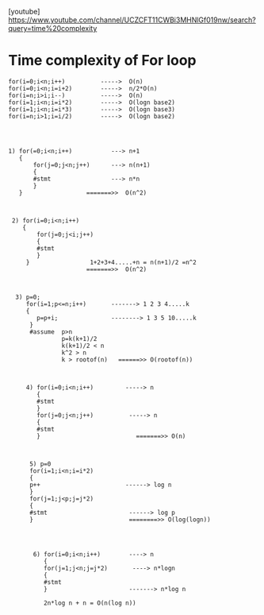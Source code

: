  [youtube] https://www.youtube.com/channel/UCZCFT11CWBi3MHNlGf019nw/search?query=time%20complexity

# Time complexity of For loop 
    for(i=0;i<n;i++)          ----->  O(n)
    for(i=0;i<n;i=i+2)        ----->  n/2*O(n)
    for(i=n;i>i;i--)          ----->  O(n)
    for(i=1;i<n;i=i*2)        ----->  O(logn base2)
    for(i=1;i<n;i=i*3)        ----->  O(logn base3)
    for(i=n;i>1;i=i/2)        ----->  O(logn base2)
    
    
    
    
    1) for(=0;i<n;i++)           ---> n+1
       {
           for(j=0;j<n;j++)      ---> n(n+1)
           {
           #stmt                 ---> n*n
           }
       }                  =======>>  O(n^2)
    
    
    
     2) for(i=0;i<n;i++)           
        {
            for(j=0;j<i;j++)
            {
            #stmt
            }
         }                 1+2+3+4.....+n = n(n+1)/2 =n^2 
                          =======>>  O(n^2)
       
       
                          
      3) p=0;
         for(i=1;p<=n;i++)       -------> 1 2 3 4.....k
         {
            p=p+i;               --------> 1 3 5 10.....k
          }
          #assume  p>n
                   p=k(k+1)/2
                   k(k+1)/2 < n
                   k^2 > n
                   k > rootof(n)   ======>> O(rootof(n))
          
          
          
         4) for(i=0;i<n;i++)         -----> n
            {
            #stmt
            }
            for(j=0;j<n;j++)          -----> n
            {
            #stmt
            }                           =======>> O(n)
          
          
          
          5) p=0
          for(i=1;i<n;i=i*2)
          {
          p++                        ------> log n
          }
          for(j=1;j<p;j=j*2)
          {
          #stmt                       ------> log p
          }                           ========>> O(log(logn))
                   
                   
           
           
           6) for(i=0;i<n;i++)        ----> n
              {
              for(j=1;j<n;j=j*2)       ----> n*logn
              {
              #stmt
              }                       -------> n*log n
              
              2n*log n + n = O(n(log n))
              
                   
                   
